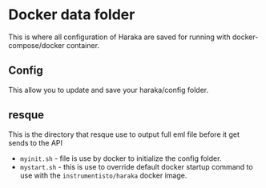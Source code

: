 # Docker data folder
This is where all configuration of Haraka are saved for running with docker-compose/docker container.

## Config
This allow you to update and save your haraka/config folder.

## resque
This is the directory that resque use to output full eml file before it get sends to the API


- `myinit.sh` - file is use by docker to initialize the config folder.
- `mystart.sh` - this is use to override default docker startup command to use with the `instrumentisto/haraka` docker image.



